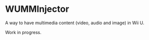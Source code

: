# WUMMInjector

A way to have multimedia content (video, audio and image) in Wii U.

Work in progress.
